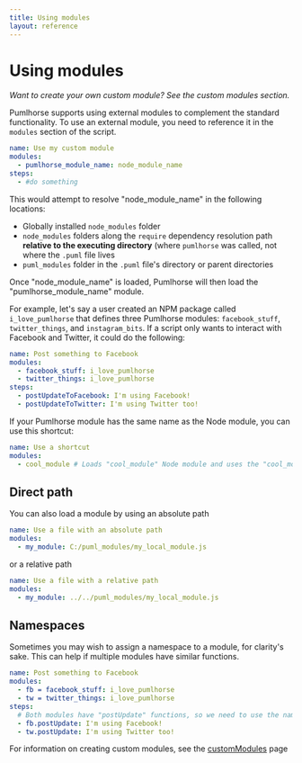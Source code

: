 ```yaml
---
title: Using modules
layout: reference
---
```

# Using modules

_Want to create your own custom module? See the custom modules section._

Pumlhorse supports using external modules to complement the standard functionality.
To use an external module, you need to reference it in the `modules` section of the script.

```yaml
name: Use my custom module
modules:
  - pumlhorse_module_name: node_module_name   
steps:
  - #do something
```

This would attempt to resolve "node_module_name" in the following locations:
* Globally installed `node_modules` folder
* `node_modules` folders along the `require` dependency resolution path **relative to the executing directory**
(where `pumlhorse` was called, not where the `.puml` file lives
* `puml_modules` folder in the `.puml` file's directory or parent directories

Once "node_module_name" is loaded, Pumlhorse will then load the "pumlhorse_module_name" module.

For example, let's say a user created an NPM package called `i_love_pumlhorse` that defines three Pumlhorse modules: 
`facebook_stuff`, `twitter_things`, and `instagram_bits`. If a script only wants to interact with Facebook and Twitter,
it could do the following:

```yaml
name: Post something to Facebook
modules:
  - facebook_stuff: i_love_pumlhorse
  - twitter_things: i_love_pumlhorse
steps:
  - postUpdateToFacebook: I'm using Facebook!
  - postUpdateToTwitter: I'm using Twitter too!
```

If your Pumlhorse module has the same name as the Node module, you can use this shortcut:

```yaml
name: Use a shortcut
modules:
  - cool_module # Loads "cool_module" Node module and uses the "cool_module" Pumlhorse module
```

## Direct path

You can also load a module by using an absolute path

```yaml
name: Use a file with an absolute path
modules:
  - my_module: C:/puml_modules/my_local_module.js
```

or a relative path

```yaml
name: Use a file with a relative path
modules:
  - my_module: ../../puml_modules/my_local_module.js
```

## Namespaces

Sometimes you may wish to assign a namespace to a module, for clarity's sake.
This can help if multiple modules have similar functions.

```yaml
name: Post something to Facebook
modules:
  - fb = facebook_stuff: i_love_pumlhorse
  - tw = twitter_things: i_love_pumlhorse
steps:
  # Both modules have "postUpdate" functions, so we need to use the namespace
  - fb.postUpdate: I'm using Facebook!
  - tw.postUpdate: I'm using Twitter too!
```

For information on creating custom modules, see the [customModules](../modules/customModules) page